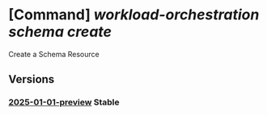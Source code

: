 # [Command] _workload-orchestration schema create_

Create a Schema Resource

## Versions

### [2025-01-01-preview](/Resources/mgmt-plane/L3N1YnNjcmlwdGlvbnMve30vcmVzb3VyY2Vncm91cHMve30vcHJvdmlkZXJzL21pY3Jvc29mdC5lZGdlL3NjaGVtYXMve30=/2025-01-01-preview.xml) **Stable**

<!-- mgmt-plane /subscriptions/{}/resourcegroups/{}/providers/microsoft.edge/schemas/{} 2025-01-01-preview -->
